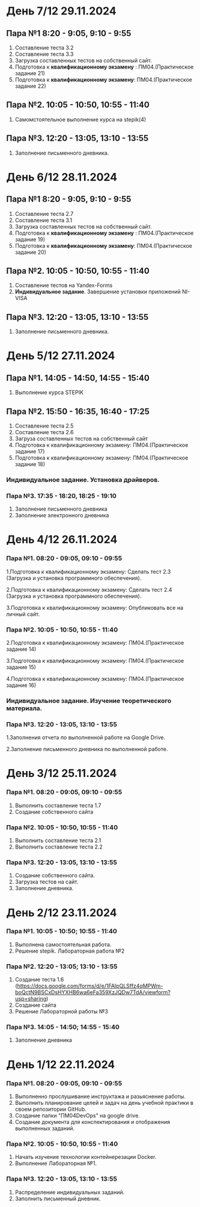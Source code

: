 # День 7/12 29.11.2024
## Пара №1 8:20 - 9:05, 9:10 - 9:55
1. Составление теста 3.2
2. Составление теста 3.3
3. Загрузка составленных тестов на собственный сайт.
4. Подготовка к **квалификационному экзамену** : ПМ04.(Практическое задание 21)
5. Подготовка к **квалификационному экзамену**: ПМ04.(Практическое задание 22)
## Пара №2. 10:05 - 10:50, 10:55 - 11:40
1. Самомстоятельное выполнение курса на stepik(4)
## Пара №3. 12:20 - 13:05, 13:10 - 13:55
1. Заполнение письменного дневника.


# День 6/12 28.11.2024
## Пара №1 8:20 - 9:05, 9:10 - 9:55
1. Составление теста 2.7
2. Составление теста 3.1
3. Загрузка составленных тестов на собственный сайт.
4. Подготовка к **квалификационному экзамену** : ПМ04.(Практическое задание 19)
5. Подготовка к **квалификационному экзамену**: ПМ04.(Практическое задание 20)
## Пара №2. 10:05 - 10:50, 10:55 - 11:40
1. Составление тестов на Yandex-Forms
2. **Индивидуальное задание**. Завершение установки приложений NI-VISA
## Пара №3. 12:20 - 13:05, 13:10 - 13:55
1. Заполнение письменного дневника.

# День 5/12 27.11.2024
## Пара №1. 14:05 - 14:50, 14:55 - 15:40
1. Выполнение курса STEPIK
## Пара №2. 15:50 - 16:35, 16:40 - 17:25
1. Составление теста 2.5
2. Составление теста 2.6
3. Загруза составленных тестов на собственный сайт
4. Подготовка к квалификационному экзамену: ПМ04.(Практическое задание 17)
5. Подготовка к квалификационному экзамену: ПМ04.(Практическое задание 18)
### Индивидуальное задание. Установка драйверов.
### Пара №3. 17:35 - 18:20, 18:25 - 19:10
1. Заполнение письменного дневника
2. Заполнение электронного дневника
# День 4/12 26.11.2024

### Пара №1. 08:20 - 09:05, 09:10 - 09:55
1.Подготовка к квалификационному экзамену: Сделать тест 2.3 (Загрузка и установка программного обеспечения).

2.Подготовка к квалификационному экзамену: Сделать тест 2.4 (Загрузка и установка программного обеспечения).

3.Подготовка к квалификационному экзамену: Опубликовать все на личный сайт.

### Пара №2. 10:05 - 10:50, 10:55 - 11:40
2.Подготовка к квалификационному экзамену: ПМ04.(Практическое задание 14)

3.Подготовка к квалификационному экзамену: ПМ04.(Практическое задание 15)

4.Подготовка к квалификационному экзамену: ПМ04.(Практическое задание 16)

### Индивидуальное задание. Изучение теоретического материала.

### Пара №3. 12:20 - 13:05, 13:10 - 13:55
1.Заполнения отчета по выполненной работе на Google Drive.

2.Заполнение письменного дневника по выполненной работе.

# День 3/12 25.11.2024
### Пара №1. 08:20 - 09:05, 09:10 - 09:55
1. Выполнить составление теста 1.7
2. Создание собственного сайта
### Пара №2. 10:05 - 10:50, 10:55 - 11:40
1. Выполнить составление теста 2.1
2. Выполнить составление теста 2.2
### Пара №3. 12:20 - 13:05, 13:10 - 13:55
1. Создание собственного сайта.
2. Загрузка тестов на сайт.
3. Заполнение дневника.


# День 2/12 23.11.2024
### Пара №1. 10:05 - 10:50; 10:55 - 11:40
1. Выполнена самостоятельная работа.
2. Решение stepik. Лабораторная работа №2
### Пара №2. 12:20 - 13:05; 13:10 - 13:55
1. Создание теста 1.6 (https://docs.google.com/forms/d/e/1FAIpQLSffz4qMPWm-boQctN9BSCxDsHYXHB6wa6eFa359XzJQDw7TdA/viewform?usp=sharing)
2. Создание сайта
3. Решение Лабораторной работы №3
### Пара №3. 14:05 - 14:50; 14:55 - 15:40
1. Заполнение дневника

# День 1/12 22.11.2024
### Пара №1. 08:20 - 09:05, 09:10 - 09:55
1. Выполненно прослушивание инструктажа и разьяснение работы.
2. Выполнить планирование целей и задач на день учебной практики в своем репозитории GitHub.
3. Создание папки "ПМ04DevOps" на google drive.
4. Создание документа для конспектирования и отображения выполненных заданий.

### Пара №2. 10:05 - 10:50, 10:55 - 11:40
1. Начать изучение технологии контейнерезации Docker.
2. Выполнение Лабораторная №1.

### Пара №3. 12:20 - 13:05, 13:10 - 13:55
1. Распределение индивидуальных заданий.
2. Заполнить письменный дневник.
